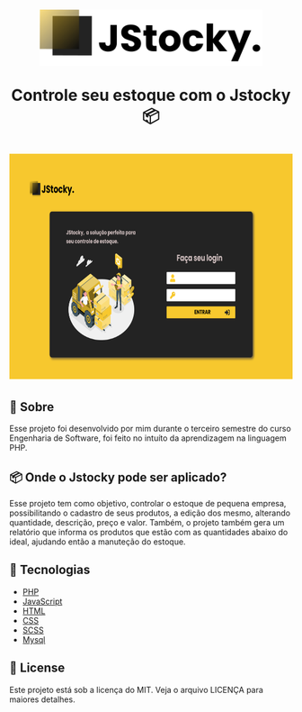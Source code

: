 <h1 align="center">
	<img  height=" 100px" src="./assets/images/logo-jstocky.svg"/>
	<p>Controle seu estoque com o Jstocky 📦</p>
</h1>

<h1 align="center">
	<img  height=" 400px" src="./assets/images/hero.png"/>
</h1>


## 📕 Sobre

Esse projeto foi desenvolvido por mim durante o terceiro semestre do curso Engenharia de Software, foi feito no intuíto da aprendizagem na linguagem PHP.

##  📦 Onde o Jstocky pode ser aplicado?

Esse projeto tem como objetivo, controlar o estoque de pequena empresa, possibilitando o cadastro de seus produtos, a edição dos mesmo, alterando quantidade, descrição, preço e valor. Também, o projeto também gera um relatório que informa os produtos que estão com as quantidades abaixo do ideal, ajudando então a manuteção do estoque.

## 🔨 Tecnologias

- [PHP](https://www.php.net/)
- [JavaScript](https://#)
- [HTML](https://reactnative.dev)
- [CSS](https://#)
- [SCSS](https://sass-lang.com/)
- [Mysql](https://www.mysql.com/)


## 📜 License

Este projeto está sob a licença do MIT. Veja o arquivo LICENÇA para maiores detalhes.
